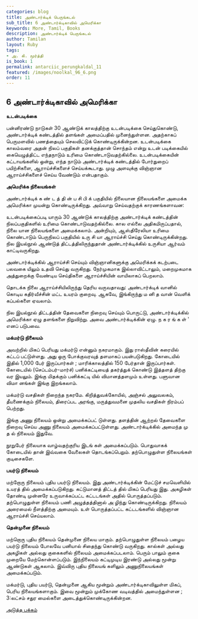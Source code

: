 ```yaml
---
categories: blog
title: அண்டார்க்டிக் பெருங்கடல்
sub_title: 6 அண்டார்க்டிகாவில் அமெரிக்கா
keywords: More, Tamil, Books
description: அண்டார்க்டிக் பெருங்கடல்
author: Tamilan
layout: Ruby
tags:
- அ. கி. மூர்த்தி
is_book: 1
permalink: antarciic_perungkaldal_11
featured: /images/noolkal_96_6.png
order: 11
---
```

## 6 அண்டார்க்டிகாவில் அமெரிக்கா

**உடன்படிக்கை**

பன்னிரண்டு நாடுகள் 30 ஆண்டுக் காலத்திற்கு உடன்படிக்கை செய்துகொண்டு, அண்டார்க்டிக் கண்டத்தில் தளங்கள் அமைப்பதில் முனைந்துள்ளன. அதற்காகப் பெருமளவில் பணத்தையும் செலவிட்டுக் கொண்டிருக்கின்றன. உடன்படிக்கை காலம்வரை அதன் நிலப் பகுதிகள் தனக்குத்தான் சொந்தம் என்று உடன் படிக்கையில் கையெழுத்திட்ட எந்தநாடும் உரிமை கொண்டாடுவதற்கில்லை. உடன்படிக்கையின் கட்டாயங்களில் ஒன்று, எந்த நாடும் அண்டார்க்டிக் கண்டத்தில் போர்துறைப் பயிற்சிகளை, ஆராய்ச்சிகளைச் செய்யக்கூடாது. முழு அளவுக்கு விஞ்ஞான ஆராய்ச்சிகளைச் செய்ய வேண்டும் என்பதாகும்.

**அமெரிக்க நிலையங்கள்**

அண்டார்க்டிக் க ண் ட த் தி ன் ப சி பி க் பகுதியில் நிலையான நிலையங்களை அமைக்க அமெரிக்கா முயன்று கொண்டிருக்கிறது. அவ்வாறு செய்வதற்குக் காரணங்களாவன:

உடன்படிக்கைப்படி யாரும் 30 ஆண்டுக் காலத்திற்கு அண்டார்க்டிக் கண்டத்தின் நிலப்பகுதிகளில் உரிமை கொண்டாடுவதற்கில்லை. கால எல்லை அதிகமிருப்பதால், நிலை யான நிலையங்களை அமைக்கலாம். அன்றியும், ஆஸ்திரேலியா உரிமை கொண்டாடும் பெருநிலப் பகுதியில் உரு சி யா ஆராய்ச்சி செய்து கொண்டிருக்கின்றது. நில இயல்நூல் ஆண்டுத் திட்டத்திலிருந்துதான் அண்டார்க்டிக்கில் உருசியா ஆர்வம் காட்டிவருகிறது.

அண்டார்க்டிக்கில் ஆராய்ச்சி செய்யும் விஞ்ஞானிகளுக்கு அமெரிக்கக் கடற்படை பலவகை யிலும் உதவி செய்து வருகிறது. நேர்முகமாக இல்லாவிட்டாலும், மறைமுகமாக அத்துறைக்கு வேண்டிய செய்திகளை ஆராய்ச்சியின் வாயிலாகப் பெறலாம்.

தொடக்க நிலை ஆராய்ச்சியிலிருந்து தெரிய வருவதாவது: அண்டார்க்டிக் வானில் கொடிய கதிர்வீச்சின் மட்ட உயரம் குறைவு. ஆகவே, இங்கிருந்து ம னி த வான் வெளிக் கப்பல்களை ஏவலாம்.

நில இயல்நூல் திட்டத்தின் தேவைகளை நிறைவு செய்யும் பொருட்டு, அண்டார்க்டிக்கில் அமெரிக்கா ஏழு தளங்களை நிறுவிற்று. அவை அண்டார்க்டிக்கின் ஏழு. ந க ர ங் க ள் ' எனப் படுபவை.

**மக்மர்டு நிலையம்**

அவற்றில் மிகப் பெரியது மக்மர்டு என்னும் நகரமாகும். இது ராஸ்தீவின் கரையில் கட்டப் பட்டுள்ளது. அது ஒரு போக்குவரவுத் தளமாகப் பயன்படுகிறது. கோடையில் இதில் 1,000 பேர் இருப்பார்கள் ; மாரிக்காலத்தில் 150 பேர்தான் இருப்பார்கள். கோடையில் (செப்டம்பர்-மார்ச்) பனிக்கட்டியைத் தகர்த்துக் கொண்டு இத்தளத் திற்கு வர இயலும். இங்கு மிதக்கும் பனிக்கட்டி யில் விமானத்தளமும் உள்ளது. பளுவான விமா னங்கள் இங்கு இறங்கலாம்.

மக்மர்டு வசதிகள் நிறைந்த நகரமே. கிறித்துவக்கோயில், அஞ்சல் அலுவலகம், தீயணைக்கும் நிலையம், திரைப்பட அரங்கு, மருத்துவமனை முதலிய வசதிகள் நிரம்பப் பெற்றது.

இங்கு அணு நிலையம் ஒன்று அமைக்கப்பட் டுள்ளது. தளத்தின் ஆற்றல் தேவைகளை நிறைவு செய்ய அணு நிலையம் அமைக்கப்பட்டுள்ளது. அண்டார்க்டிக்கில் அமைந்த மு த ல் நிலையம் இதுவே.

நூறுபேர் நிலையாக வாழ்வதற்குரிய இடங் கள் அமைக்கப்படும். பொதுவாகக் கோடையில் தான் இவ்வகை வேலைகள் தொடங்கப்பெறும். தற்பொழுதுள்ள நிலையங்கள் குடிசைகளே.

**பயர்டு நிலையம்**

மற்றோரு நிலையம் புதிய பயர்டு நிலையம். இது அண்டார்க்டிக்கின் மேட்டுச் சமவெளியில் உயரத் தில் அமைக்கப்படுகிறது. கட்டுமானத் திட்டத் தில் மிகப் பெரியது இது. அகழிகள் தோண்டி முன்னரே உருவாக்கப்பட்ட கட்டடங்கள் அதில் பொருத்தப்படும். தற்பொழுதுள்ள நிலையம் பணி அழுத்தத்தினால் அ ழிந்து கொண்டிருக்கிறது. நிலையம் அரைமைல் நீளத்திற்கு அமையும். உள் பொருத்தப்பட்ட கட்டடங்களில் விஞ்ஞான ஆராய்ச்சி செய்யலாம்.

**தென்முனை நிலையம்**

மற்றொரு புதிய நிலையம் தென்முனை நிலைய மாகும். தற்பொழுதுள்ள நிலையம் பழைய பயர்டு நிலையம் போலவே பனியால் சிதைந்து கொண்டு வருகிறது. கால்கள் அல்லது அகழிகள் அல்லது குகைகளில் நிலையம் அமைக்கப்படலாம். பெரும் பாலும் குகை முறையே மேற்கொன்ளப்படும். இந்நிலையம் கட்டிமுடிய இரண்டு அல்லது மூன்று ஆண்டுகள் ஆகலாம். இவ்விரு புதிய நிலையங் களிலும் அணுநிலையங்கள் அமைக்கப்படும்.

மக்மர்டு, புதிய பயர்டு, தென்முனை ஆகிய மூன்றும் அண்டார்க்டிகாவிலுள்ள மிகப், பெரிய நிலையங்களாகும். இவை மூன்றும் முக்கோண வடிவத்தில் அமைந்துள்ளன ; 3:லட்சம் சதுர மைல்களை அடைத்துக்கொண்டிருக்கின்றன.

[அடுத்த பக்கம்](antarciic_perungkaldal_12)